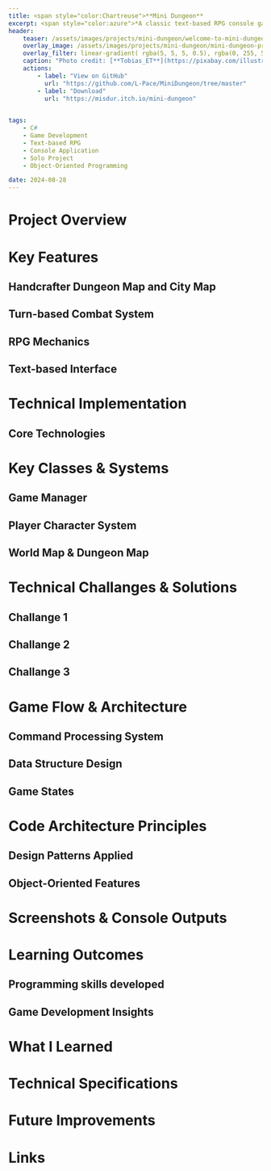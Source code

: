 ```yaml
---
title: <span style="color:Chartreuse">**Mini Dungeon**
excerpt: <span style="color:azure">*A classic text-based RPG console game featuring dungeon exploration, combat mechanics, and progression based on items*
header:
    teaser: /assets/images/projects/mini-dungeon/welcome-to-mini-dungeon.png
    overlay_image: /assets/images/projects/mini-dungeon/mini-dungeon-project-banner.jpg
    overlay_filter: linear-gradient( rgba(5, 5, 5, 0.5), rgba(0, 255, 55, 0.5))
    caption: "Photo credit: [**Tobias_ET**](https://pixabay.com/illustrations/matrix-computer-hacker-code-2354492)"
    actions:
        - label: "View on GitHub"
          url: "https://github.com/L-Pace/MiniDungeon/tree/master"
        - label: "Download"
          url: "https://misdur.itch.io/mini-dungeon"

          
tags:
    - C#
    - Game Development
    - Text-based RPG
    - Console Application
    - Solo Project
    - Object-Oriented Programming

date: 2024-08-28
---
```


# Project Overview

# Key Features
## Handcrafter Dungeon Map and City Map
## Turn-based Combat System
## RPG Mechanics
## Text-based Interface

# Technical Implementation
## Core Technologies

# Key Classes & Systems
## Game Manager
## Player Character System
## World Map & Dungeon Map

# Technical Challanges & Solutions
## Challange 1
## Challange 2
## Challange 3

# Game Flow & Architecture
## Command Processing System
## Data Structure Design
## Game States

# Code Architecture Principles
## Design Patterns Applied
## Object-Oriented Features

# Screenshots & Console Outputs

# Learning Outcomes
## Programming skills developed
## Game Development Insights

# What I Learned

# Technical Specifications

# Future Improvements

# Links